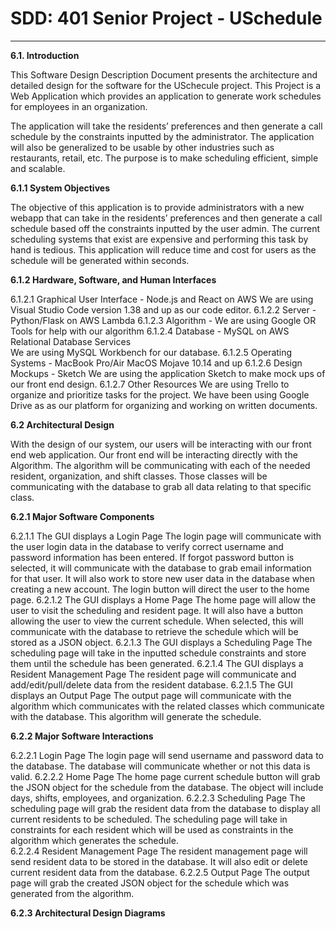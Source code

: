 # SDD: 401 Senior Project - USchedule
-------------

**6.1.      Introduction**

This Software Design Description Document presents the architecture and detailed design for the software for the USchecule project. This Project is a Web Application which provides an application to generate work schedules for employees in an organization.

The application will take the residents’ preferences and then generate a call schedule by the constraints inputted by the administrator. The application will also be generalized to be usable by other industries such as restaurants, retail, etc. The purpose is to make scheduling efficient, simple and scalable.


**6.1.1     System Objectives**

The objective of this application is to provide administrators with a new webapp that can take in the residents’ preferences and then generate a call schedule based off the constraints inputted by the user admin. The current scheduling systems that exist are expensive and performing this task by hand is tedious. This application will reduce time and cost for users as the schedule will be generated within seconds. 


**6.1.2		Hardware, Software, and Human Interfaces**

6.1.2.1	Graphical User Interface - Node.js and React on AWS 
We are using Visual Studio Code version 1.38 and up as our code editor. 
6.1.2.2	Server - Python/Flask on AWS Lambda 
6.1.2.3	Algorithm - We are using Google OR Tools for help with our algorithm 
6.1.2.4	Database - MySQL on AWS Relational Database Services  
We are using MySQL Workbench for our database. 
6.1.2.5	Operating Systems - MacBook Pro/Air 
MacOS Mojave 10.14 and up 
6.1.2.6	Design Mockups - Sketch 
	We are using the application Sketch to make mock ups of our front end design. 
6.1.2.7 	Other Resources 
	We are using Trello to organize and prioritize tasks for the project. We have been using Google Drive as as our platform for organizing and working on written documents. 


**6.2       Architectural Design**

With the design of our system, our users will be interacting with our front end web application. Our front end will be interacting directly with the Algorithm. The algorithm will be communicating with each of the needed resident, organization, and shift classes. Those classes will be communicating with the database to grab all data relating to that specific class. 

**6.2.1     Major Software Components**

6.2.1.1	The GUI displays a Login Page
The login page will communicate with the user login data in the database to verify correct username and password information has been entered. If forgot password button is selected, it will communicate with the database to grab email information for that user. It will also work to store new user data in the database when creating a new account. The login button will direct the user to the home page. 
6.2.1.2	The GUI displays a Home Page
The home page will allow the user to visit the scheduling and resident page. It will also have a button allowing the user to view the current schedule. When selected, this will communicate with the database to retrieve the schedule which will be stored as a JSON object. 
6.2.1.3 	The GUI displays a Scheduling Page
The scheduling page will take in the inputted schedule constraints and store them until the schedule has been generated. 
6.2.1.4 	The GUI displays a Resident Management Page
The resident page will communicate and add/edit/pull/delete data from the resident database. 
6.2.1.5 	The GUI displays an Output Page
The output page will communicate with the algorithm which communicates with the related classes which communicate with the database. This algorithm will generate the schedule. 

**6.2.2     Major Software Interactions**

6.2.2.1 	Login Page
The login page will send username and password data to the database. The database will communicate whether or not this data is valid. 
6.2.2.2 	Home Page
The home page current schedule button will grab the JSON object for the schedule from the database. The object will include days, shifts, employees, and organization. 
6.2.2.3 	Scheduling Page
The scheduling page will grab the resident data from the database to display all current residents to be scheduled. The scheduling page will take in constraints for each resident which will be used as constraints in the algorithm which generates the schedule.  
6.2.2.4 	Resident Management Page
The resident management page will send resident data to be stored in the database. It will also edit or delete current resident data from the database. 
6.2.2.5 	Output Page
The output page will grab the created JSON object for the schedule which was generated from the algorithm. 

**6.2.3     Architectural Design Diagrams**



